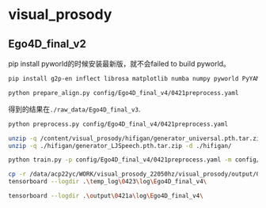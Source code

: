 # visual_prosody

## Ego4D_final_v2

pip install pyworld的时候安装最新版，就不会failed to build pyworld。
```sh
pip install g2p-en inflect librosa matplotlib numba numpy pyworld PyYAML scikit-learn scipy soundfile tensorboard tgt tqdm unidecode pandas
```


```sh
python prepare_align.py config/Ego4D_final_v4/0421preprocess.yaml
```

得到的结果在`./raw_data/Ego4D_final_v3`.

```sh
python preprocess.py config/Ego4D_final_v4/0421preprocess.yaml
```

```sh
unzip -q /content/visual_prosody/hifigan/generator_universal.pth.tar.zip -d /content/visual_prosody/hifigan/
unzip -q ./hifigan/generator_LJSpeech.pth.tar.zip -d ./hifigan/  
```

```sh
python train.py -p config/Ego4D_final_v4/0421preprocess.yaml -m config/Ego4D_final_v4/0421model.yaml -t config/Ego4D_final_v4/0421train.yaml
```




```sh
cp -r /data/acp22yc/WORK/visual_prosody_22050hz/visual_prosody/output/0423a/log/ /data/acp22yc/WORK/temp_log/0423/
tensorboard --logdir .\temp_log\0423\log\Ego4D_final_v4\

tensorboard --logdir .\output\0421a\log\Ego4D_final_v4\
```
